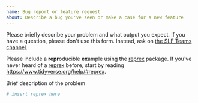 ```yaml
---
name: Bug report or feature request
about: Describe a bug you've seen or make a case for a new feature
---
```


Please briefly describe your problem and what output you expect. If you have a question, please don't use this form. Instead, ask on [the SLF Teams channel](https://teams.microsoft.com/l/channel/19%3a94a97159a3c44358b2244ee450d4fc27%40thread.tacv2/General?groupId=c7901246-d78a-48a7-b8bb-2300aae094f3&tenantId=10efe0bd-a030-4bca-809c-b5e6745e499a).

Please include a **repr**oducible **ex**ample using the  [reprex](https://reprex.tidyverse.org/) package. If you've never heard of a [reprex](http://reprex.tidyverse.org/) before, start by reading <https://www.tidyverse.org/help/#reprex>.

Brief description of the problem

```r
# insert reprex here
```
